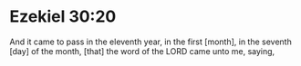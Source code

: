 # Ezekiel 30:20

And it came to pass in the eleventh year, in the first [month], in the seventh [day] of the month, [that] the word of the LORD came unto me, saying,